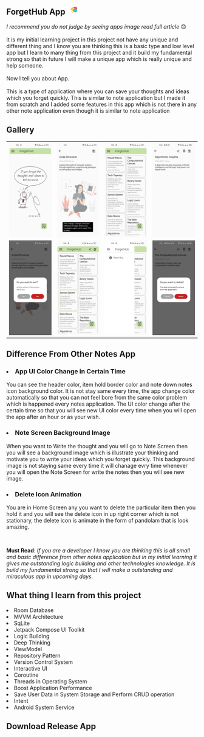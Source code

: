## ForgetHub App &#8287;<img src="https://github.com/Arinyadav1/ForgetHub-Application/blob/aed28dd220fd68330ec66060f931fa571d2e7e6d/app/src/main/ic_launcher-playstore.png" alt="app_icon" width="25" height="25" />


<p>
<i>I recommend you do not judge by seeing apps image read full article</i>&#8287;😊
<br>
<br>
It is my initial learning project in this project not have any unique and different thing and I know you are thinking this is a basic type and low level app but I learn to many thing from this project and
it build my fundamental strong so that in future I will make a unique app which is really unique and help someone.
  
  <br>
<br>
  Now I tell you about App.
<br>
<br>
  This is a type of application where you can save your thoughts and ideas which you forget quickly. This is similar to note application but I made it from scratch and I added some features in this app which is not there in any other note application even though it is similar to note application
</p>


## Gallery
<div align="center">
<table border='0'>
  <tr>
    <td align="center" >
        <img src="https://github.com/resourcesManager/Images/blob/65a3fb569f098dae2a16ff996ca115fd8248f50f/initial%20launch%20app%20screen.svg"  />
      <br>
    </td>
    <td align="center" >
        <img src="https://github.com/resourcesManager/Images/blob/65a3fb569f098dae2a16ff996ca115fd8248f50f/note%20screen%20with%20data.svg"/>
      <br>
    </td>
    <td align="center" >
        <img src="https://github.com/resourcesManager/Images/blob/65a3fb569f098dae2a16ff996ca115fd8248f50f/home%20screen.svg" />
      <br>
    </td>
     <td align="center" >
        <img src="https://github.com/resourcesManager/Images/blob/f7ffe148baa9a288f9a57924e33aa482a0f83567/saved%20data%20edit%20screen.svg" />
      <br>
    </td>
  </tr>
  <tr>
     <td align="center" >
        <img src="https://github.com/resourcesManager/Images/blob/65a3fb569f098dae2a16ff996ca115fd8248f50f/miss%20back%20screen.svg"/>
      <br>
    </td>
    <td align="center" >
        <img src="https://github.com/resourcesManager/Images/blob/65a3fb569f098dae2a16ff996ca115fd8248f50f/hold%20item%20screen.svg" />
      <br>
    </td>
       <td align="center" >
        <img src="https://github.com/resourcesManager/Images/blob/65a3fb569f098dae2a16ff996ca115fd8248f50f/navigation%20menu%20screen.svg"/>
      <br>
    </td>
    <td align="center" >
        <img src="https://github.com/resourcesManager/Images/blob/f7ffe148baa9a288f9a57924e33aa482a0f83567/delete%20Alert%20Dialog.svg"/>
      <br>
    </td>
  </tr>  
</table>
</div>

## Difference From Other Notes App
<il>
  <h3><li>App UI Color Change in Certain Time</li></h3>
</il>

<p>You can see the header color, item hold border color and note down notes icon background color. It is not stay same every time, the app  change color automatically so that you can not feel bore from the same color problem which is happened every notes application. The UI color change after the certain time so that you will see new UI color every time when you will open the app after an hour or as your wish.</p>

<il>
  <h3><li>Note Screen Background Image</li></h3>
</il>
<p>When you want to Write the thought and you will go to Note Screen then you will see a background image which is illustrate your thinking and motivate you to write your ideas which you forget quickly.
This background image is not staying same every time it will chanage evry time whenever you will open the Note Screen for write the notes then you will see new image.
</p>

<il>
  <h3><li>Delete Icon Animation</li></h3>
</il>
<p>You are in Home Screen any you want to delete the particular item then you hold it and you will see the delete icon in up right corner which is not stationary, the delete icon is animate in the form of pandolam that is look amazing.
</p>
<br>
<p><b>Must Read</b>: <i>If you are a developer I know you are thinking this is all small and basic difference from other notes application but in my initial learning it gives me outstanding logic building and other technologies knowledge. It is build my fundamental strong so that I will make a outstanding and miraculous app in upcoming days.</i>
</p>

## What thing I learn from this project
<il>
 <li>Room Database</li>
 <li>MVVM Architecture</li>
 <li>SqLite</li>
 <li>Jetpack Compose UI Toolkit</li>
 <li>Logic Building</li>
 <li>Deep Thinking</il>
 <li>ViewModel</li>  
 <li>Repository Pattern</li>
 <li>Version Control System</li>
 <li>Interactive UI</li>
 <li>Coroutine</li>
 <li>Threads in Operating System</li>
 <li>Boost Application Performance</li>
 <li>Save User Data in System Storage and Perform CRUD operation</li>
 <li>Intent</li>
 <li>Android System Service</li>
<il>

## Download Release App



